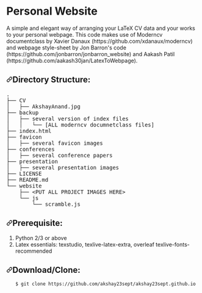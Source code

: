 # Personal Website

<p>A simple and elegant way of arranging your LaTeX CV data and your works to your personal webpage.
This code makes use of Moderncv documentclass by Xavier Danaux (https://github.com/xdanaux/moderncv) and webpage style-sheet by Jon Barron's code (https://github.com/jonbarron/jonbarron_website) and Aakash Patil (https://github.com/aakash30jan/LatexToWebpage).<br></p>


<h2><a id="user-content-directory-structure" class="anchor" aria-hidden="true" href="https://github.com/aakash30jan/LatexToWebpage#directory-structure"><svg class="octicon octicon-link" viewBox="0 0 16 16" version="1.1" width="16" height="16" aria-hidden="true"><path fill-rule="evenodd" d="M7.775 3.275a.75.75 0 001.06 1.06l1.25-1.25a2 2 0 112.83 2.83l-2.5 2.5a2 2 0 01-2.83 0 .75.75 0 00-1.06 1.06 3.5 3.5 0 004.95 0l2.5-2.5a3.5 3.5 0 00-4.95-4.95l-1.25 1.25zm-4.69 9.64a2 2 0 010-2.83l2.5-2.5a2 2 0 012.83 0 .75.75 0 001.06-1.06 3.5 3.5 0 00-4.95 0l-2.5 2.5a3.5 3.5 0 004.95 4.95l1.25-1.25a.75.75 0 00-1.06-1.06l-1.25 1.25a2 2 0 01-2.83 0z"></path></svg></a>Directory Structure:</h2>
<div class="highlight highlight-source-shell"><pre><span class="pl-c1">.</span>
├── CV
│&nbsp;&nbsp; ├── AkshayAnand.jpg
├── backup
│&nbsp;&nbsp; ├── several version of index files
│&nbsp;&nbsp; │&nbsp;&nbsp; └── [ALL moderncv documnetclass files]
├── index.html
├── favicon
│&nbsp;&nbsp; ├── several favicon images
├── conferences
│&nbsp;&nbsp; ├── several conference papers
├── presentation
│&nbsp;&nbsp; ├── several presentation images
├── LICENSE
├── README.md
└── website
    ├── <span class="pl-k">&lt;</span>PUT ALL PROJECT IMAGES HERE<span class="pl-k">&gt;</span>
    └── js
        └── scramble.js</pre></div>

<h2><a id="user-content-requirements" class="anchor" aria-hidden="true" href="https://github.com/akshay23sept/akshay23sept.github.io#Prerequisite"><svg class="octicon octicon-link" viewBox="0 0 16 16" version="1.1" width="16" height="16" aria-hidden="true"><path fill-rule="evenodd" d="M7.775 3.275a.75.75 0 001.06 1.06l1.25-1.25a2 2 0 112.83 2.83l-2.5 2.5a2 2 0 01-2.83 0 .75.75 0 00-1.06 1.06 3.5 3.5 0 004.95 0l2.5-2.5a3.5 3.5 0 00-4.95-4.95l-1.25 1.25zm-4.69 9.64a2 2 0 010-2.83l2.5-2.5a2 2 0 012.83 0 .75.75 0 001.06-1.06 3.5 3.5 0 00-4.95 0l-2.5 2.5a3.5 3.5 0 004.95 4.95l1.25-1.25a.75.75 0 00-1.06-1.06l-1.25 1.25a2 2 0 01-2.83 0z"></path></svg></a>Prerequisite:</h2>
<ol>
<li>Python 2/3 or above</li>
<li>Latex essentials: texstudio, texlive-latex-extra, overleaf texlive-fonts-recommended</li>
</ol>

<h2><a id="user-content-requirements" class="anchor" aria-hidden="true" href="https://github.com/akshay23sept/akshay23sept.github.io#Downlaod"><svg class="octicon octicon-link" viewBox="0 0 16 16" version="1.1" width="16" height="16" aria-hidden="true"><path fill-rule="evenodd" d="M7.775 3.275a.75.75 0 001.06 1.06l1.25-1.25a2 2 0 112.83 2.83l-2.5 2.5a2 2 0 01-2.83 0 .75.75 0 00-1.06 1.06 3.5 3.5 0 004.95 0l2.5-2.5a3.5 3.5 0 00-4.95-4.95l-1.25 1.25zm-4.69 9.64a2 2 0 010-2.83l2.5-2.5a2 2 0 012.83 0 .75.75 0 001.06-1.06 3.5 3.5 0 00-4.95 0l-2.5 2.5a3.5 3.5 0 004.95 4.95l1.25-1.25a.75.75 0 00-1.06-1.06l-1.25 1.25a2 2 0 01-2.83 0z"></path></svg></a>Download/Clone:</h2>
<ol>
<p><code>$ git clone https://github.com/akshay23sept/akshay23sept.github.io</code></p>
</ol>
